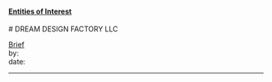 #### [Entities of Interest](/list.html)
<link rel="stylesheet" type="text/css" href="../../assets/style.css">
# DREAM DESIGN FACTORY LLC

[comment]: <> (Add/Remove information below as you want)
[comment]: <> (Markdown cheatsheet: https://github.com/adam-p/markdown-here/wiki/Markdown-Cheatsheet)
[Brief](Brief.md)  
by:  
date:  

---
[comment]: <> (Add your content here)